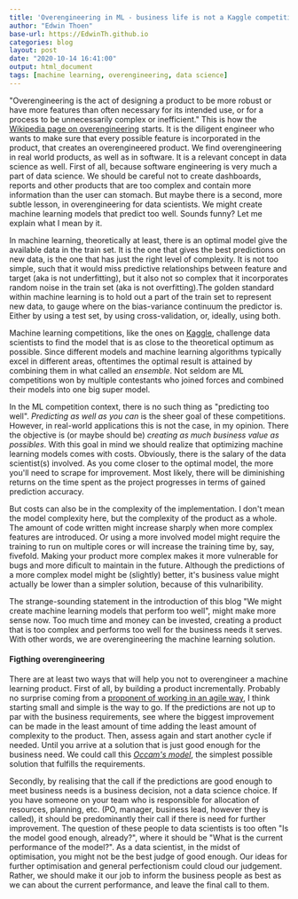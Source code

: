 ```yaml
---
title: 'Overengineering in ML - business life is not a Kaggle competition'
author: "Edwin Thoen"
base-url: https://EdwinTh.github.io
categories: blog
layout: post
date: "2020-10-14 16:41:00"
output: html_document
tags: [machine learning, overengineering, data science]
---
```


"Overengineering is the act of designing a product to be more robust or have more features than often necessary for its intended use, or for a process to be unnecessarily complex or inefficient." This is how the [Wikipedia page on overengineering](https://en.wikipedia.org/wiki/Overengineering) starts. It is the diligent engineer who wants to make sure that every possible feature is incorporated in the product, that creates an overengineered product. We find overengineering in real world products, as well as in software. It is a relevant concept in data science as well. First of all, because software engineering is very much a part of data science. We should be careful not to create dashboards, reports and other products that are too complex and contain more information than the user can stomach. But maybe there is a second, more subtle lesson, in overengineering for data scientists. We might create machine learning models that predict too well. Sounds funny? Let me explain what I mean by it.

In machine learning, theoretically at least, there is an optimal model give the available data in the train set. It is the one that gives the best predictions on new data, is the one that has just the right level of complexity. It is not too simple, such that it would miss predictive relationships between feature and target (aka is not underfitting), but it also not so complex that it incorporates random noise in the train set (aka is not overfitting).The golden standard within machine learning is to hold out a part of the train set to represent new data, to gauge where on the bias-variance continuum the predictor is. Either by using a test set, by using cross-validation, or, ideally, using both.

Machine learning competitions, like the ones on [Kaggle](https://www.kaggle.com/competitions), challenge data scientists to find the model that is as close to the theoretical optimum as possible. Since different models and machine learning algorithms typically excel in different areas, oftentimes the optimal result is attained by combining them in what called an *ensemble*. Not seldom are ML competitions won by multiple contestants who joined forces and combined their models into one big super model.

In the ML competition context, there is no such thing as "predicting too well". *Predicting as well as you can* is the sheer goal of these competitions. However, in real-world applications this is not the case, in my opinion. There the objective is (or maybe should be) *creating as much business value as possibles*. With this goal in mind we should realize that optimizing machine learning models comes with costs. Obviously, there is the salary of the data scientist(s) involved. As you come closer to the optimal model, the more you'll need to scrape for improvement. Most likely, there will be diminishing returns on the time spent as the project progresses in terms of gained prediction accuracy. 

But costs can also be in the complexity of the implementation. I don't mean the model complexity here, but the complexity of the product as a whole. The amount of code written might increase sharply when more complex features are introduced. Or using a more involved model might require the training to run on multiple cores or will increase the training time by, say, fivefold. Making your product more complex makes it more vulnerable for bugs and more dificult to maintain in the future. Although the predictions of a more complex model might be (slightly) better, it's business value might actually be lower than a simpler solution, because of this vulnaribility.

The strange-sounding statement in the introduction of this blog "We might create machine learning models that perform too well", might make more sense now. Too much time and money can be invested, creating a product that is too complex and performs too well for the business needs it serves. With other words, we are overengineering the machine learning solution. 

#### Figthing overengineering

There are at least two ways that will help you not to overengineer a machine learning product. First of all, by building a product incrementally. Probably no surprise coming from a [proponent of working in an agile way](https://edwinth.github.io/ADSwR/index.html), I think starting small and simple is the way to go. If the predictions are not up to par with the business requirements, see where the biggest improvement can be made in the least amount of time adding the least amount of complexity to the product. Then, assess again and start another cycle if needed. Until you arrive at a solution that is just good enough for the business need. We could call this [*Occam's model*](https://simple.wikipedia.org/wiki/Occam%27s_razor#), the simplest possible solution that fulfills the requirements.

Secondly, by realising that the call if the predictions are good enough to meet business needs is a business decision, not a data science choice. If you have someone on your team who is responsible for allocation of resources, planning, etc. (PO, manager, business lead, however they is called), it should be predominantly their call if there is need for further improvement. The question of these people to data scientists is too often "Is the model good enough, already?", where it should be "What is the current performance of the model?". As a data scientist, in the midst of optimisation, you might not be the best judge of good enough. Our ideas for further optimisation and general perfectionism could cloud our judgement. Rather, we should make it our job to inform the business people as best as we can about the current performance, and leave the final call to them.

